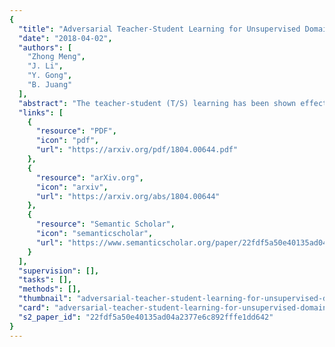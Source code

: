 ```yaml
---
{
  "title": "Adversarial Teacher-Student Learning for Unsupervised Domain Adaptation",
  "date": "2018-04-02",
  "authors": [
    "Zhong Meng",
    "J. Li",
    "Y. Gong",
    "B. Juang"
  ],
  "abstract": "The teacher-student (T/S) learning has been shown effective in unsupervised domain adaptation [1]. It is a form of transfer learning, not in terms of the transfer of recognition decisions, but the knowledge of posteriori probabilities in the source domain as evaluated by the teacher model. It learns to handle the speaker and environment variability inherent in and restricted to the speech signal in the target domain without proactively addressing the robustness to other likely conditions. Performance degradation may thus ensue. In this work, we advance T/S learning by proposing adversarial T/S learning to explicitly achieve condition-robust unsupervised domain adaptation. In this method, a student acoustic model and a condition classifier are jointly optimized to minimize the Kullback-Leibler divergence between the output distributions of the teacher and student models, and simultaneously, to min-maximize the condition classification loss. A condition-invariant deep feature is learned in the adapted student model through this procedure. We further propose multi-factorial adversarial T/S learning which suppresses condition variabilities caused by multiple factors simultaneously. Evaluated with the noisy CHiME-3 test set, the proposed methods achieve relative word error rate improvements of 44.60% and 5.38%, respectively, over a clean source model and a strong T/S learning baseline model.",
  "links": [
    {
      "resource": "PDF",
      "icon": "pdf",
      "url": "https://arxiv.org/pdf/1804.00644.pdf"
    },
    {
      "resource": "arXiv.org",
      "icon": "arxiv",
      "url": "https://arxiv.org/abs/1804.00644"
    },
    {
      "resource": "Semantic Scholar",
      "icon": "semanticscholar",
      "url": "https://www.semanticscholar.org/paper/22fdf5a50e40135ad04a2377e6c892fffe1dd642"
    }
  ],
  "supervision": [],
  "tasks": [],
  "methods": [],
  "thumbnail": "adversarial-teacher-student-learning-for-unsupervised-domain-adaptation-thumb.jpg",
  "card": "adversarial-teacher-student-learning-for-unsupervised-domain-adaptation-card.jpg",
  "s2_paper_id": "22fdf5a50e40135ad04a2377e6c892fffe1dd642"
}
---
```


